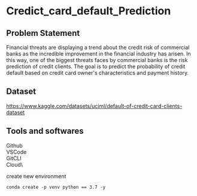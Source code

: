 # Credict_card_default_Prediction

## Problem Statement

Financial threats are displaying a trend about the credit risk of commercial banks as the
incredible improvement in the financial industry has arisen. In this way, one of the
biggest threats faces by commercial banks is the risk prediction of credit clients. The
goal is to predict the probability of credit default based on credit card owner's
characteristics and payment history.

## Dataset 
https://www.kaggle.com/datasets/uciml/default-of-credit-card-clients-dataset

## Tools and softwares

Github\
VSCode\
GitCLI\
Cloud\

create new environment

```
conda create -p venv python == 3.7 -y
```
